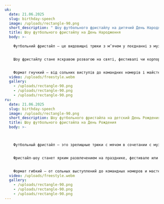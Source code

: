 ```yaml
---
uk:
  date: 21.06.2025
  slug: birthday-speech
  image: /uploads/rectangle-90.png
  short_description: " Шоу футбольного фристайлу на дитячий День Народження "
  title: Шоу футбольного фристайлу на День Народження
  body: >-
    
    Футбольний фристайл – це видовищні трюки з м’ячем у поєднанні з музикою, акробатикою та драйвом. Це не футбол у класичному розумінні, а справжнє мистецтво контролю.


    Шоу фристайлу стане яскравою розвагою на святі, фестивалі чи корпоративі. Енергія, динаміка та інтерактив з глядачами створюють незабутню атмосферу.


    Формат гнучкий – від сольних виступів до командних номерів і майстер-класів. Це сучасно, ефектно й завжди вражає публіку.
  video: /uploads/freestyle.webm
  gallery:
    - /uploads/rectangle-90.png
    - /uploads/rectangle-90.png
    - /uploads/rectangle-90.png
ru:
  date: 21.06.2025
  slug: birthday-speech
  image: /uploads/rectangle-90.png
  short_description: Шоу футбольного фристайла на детский День Рождения
  title: Шоу футбольного фристайла на День Рождения
  body: >-
    


    Футбольный фристайл — это зрелищные трюки с мячом в сочетании с музыкой, акробатикой и драйвом. Это не футбол в классическом понимании, а настоящее искусство контроля.


    Фристайл-шоу станет ярким развлечением на празднике, фестивале или корпоративе. Энергия, динамика и интерактив с публикой создают незабываемую атмосферу.


    Формат гибкий — от сольных выступлений до командных номеров и мастер-классов. Это современно, эффектно и всегда производит впечатление на зрителей.
  video: /uploads/freestyle.webm
  gallery:
    - /uploads/rectangle-90.png
    - /uploads/rectangle-90.png
    - /uploads/rectangle-90.png
---
```

